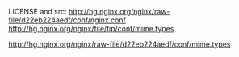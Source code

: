 LICENSE and src:
http://hg.nginx.org/nginx/raw-file/d22eb224aedf/conf/nginx.conf
http://hg.nginx.org/nginx/file/tip/conf/mime.types

http://hg.nginx.org/nginx/raw-file/d22eb224aedf/conf/mime.types
